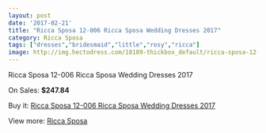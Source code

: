 ```yaml
---
layout: post
date: '2017-02-21'
title: "Ricca Sposa 12-006 Ricca Sposa Wedding Dresses 2017"
category: Ricca Sposa
tags: ["dresses","bridesmaid","little","rosy","ricca"]
image: http://img.hectodress.com/18189-thickbox_default/ricca-sposa-12-006-ricca-sposa-wedding-dresses-2013.jpg
---
```

Ricca Sposa 12-006 Ricca Sposa Wedding Dresses 2017

On Sales: **$247.84**
<a href="https://www.hectodress.com/ricca-sposa/8596-ricca-sposa-12-006-ricca-sposa-wedding-dresses-2013.html"><amp-img layout="responsive" width="600" height="600" src="//img.hectodress.com/18189-thickbox_default/ricca-sposa-12-006-ricca-sposa-wedding-dresses-2013.jpg" alt="Ricca Sposa 12-006 Ricca Sposa Wedding Dresses 2017 0" /></a>
<a href="https://www.hectodress.com/ricca-sposa/8596-ricca-sposa-12-006-ricca-sposa-wedding-dresses-2013.html"><amp-img layout="responsive" width="600" height="600" src="//img.hectodress.com/18191-thickbox_default/ricca-sposa-12-006-ricca-sposa-wedding-dresses-2013.jpg" alt="Ricca Sposa 12-006 Ricca Sposa Wedding Dresses 2017 1" /></a>
<a href="https://www.hectodress.com/ricca-sposa/8596-ricca-sposa-12-006-ricca-sposa-wedding-dresses-2013.html"><amp-img layout="responsive" width="600" height="600" src="//img.hectodress.com/18190-thickbox_default/ricca-sposa-12-006-ricca-sposa-wedding-dresses-2013.jpg" alt="Ricca Sposa 12-006 Ricca Sposa Wedding Dresses 2017 2" /></a>

Buy it: [Ricca Sposa 12-006 Ricca Sposa Wedding Dresses 2017](https://www.hectodress.com/ricca-sposa/8596-ricca-sposa-12-006-ricca-sposa-wedding-dresses-2013.html "Ricca Sposa 12-006 Ricca Sposa Wedding Dresses 2017")

View more: [Ricca Sposa](https://www.hectodress.com/145-ricca-sposa "Ricca Sposa")